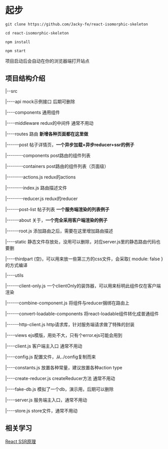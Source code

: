 # 起步
``` shell
git clone https://github.com/Jacky-fe/react-isomorphic-skeleton

cd react-isomorphic-skeleton

npm install

npm start 
```

项目启动后会自动在你的浏览器端打开站点

## 项目结构介绍

|--src

|----api  mock示例接口 后期可删除

|----components 通用组件

|----middleware redux的中间件 通常不用动

|----routes 路由  **新增各种页面都在这里做**

|------post 帖子详情页，**一个异步加载+异步reducer+ssr的例子**

|--------components post路由的组件列表

|--------containers post路由的组件列表（页面级）

|--------actions.js redux的actions

|--------index.js 路由描述文件

|--------reducer.js redux的reducer

|------post-list 帖子列表 **一个服务端渲染的列表例子**

|------about 关于，**一个完全采用客户端渲染的例子**

|------root.js 添加路由之后，需要在这里增加路由描述

|----static 静态文件存放处，没用可以删除，对应server.js里的静态路由代码也要删

|----thirdpart (空)，可以用来放一些第三方的css文件，会采取{ module: false }的方式编译

|----utils

|------client-only.js 一个clientOnly的装饰器，可以用来标明此组件仅在客户端渲染

|------combine-component.js 将组件与reducer捆绑在路由上

|------convert-loadable-components 将react-loadable组件转化成普通组件

|------http-client.js http请求库，针对服务端请求做了特殊的封装

|----views ejs模版，用处不大，只有个error.ejs可能会用到

|----client.js 客户端主入口 通常不用动

|----config.js 配置文件，从../config复制而来 

|----constants.js 放置各种常量，建议放置各种action type

|----create-reducer.js createReducer方法 通常不用动

|----fake-db.js 模拟了一个db，演示用，后期可以删除

|----server.js 服务端主入口，通常不用动

|----store.js store文件，通常不用动





## 相关学习
[React SSR原理](./principle.md)